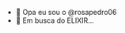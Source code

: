 - 👋 Opa eu sou o @rosapedro06
- 🌱 Em busca do ELIXIR...
<!---
rosapedro06/rosapedro06 is a ✨ special ✨ repository because its `README.md` (this file) appears on your GitHub profile.
You can click the Preview link to take a look at your changes.
--->
